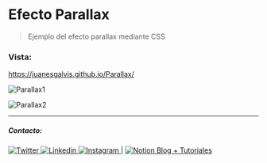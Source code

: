# Efecto Parallax
> Ejemplo del efecto parallax mediante CSS

### Vista:

https://juanesgalvis.github.io/Parallax/

![Parallax1](https://i.ibb.co/k28ZqSD/Parallax1.png)

![Parallax2](https://i.ibb.co/pX1c0NJ/Parallax2.png)

-----------------------------------------------
##### Contacto:

[ ![Twitter](https://img.icons8.com/fluent/48/000000/twitter.png) ](https://twitter.com/JuanEGalvis) [ ![Linkedin](https://img.icons8.com/color/48/000000/linkedin.png) ](https://www.linkedin.com/in/juanegalvis/) [ ![Instagram](https://img.icons8.com/fluent/48/000000/instagram-new.png) ](https://www.instagram.com/juanesgalvisb/) | [ ![Notion](https://static.filehorse.com/icons/office-and-business-tools/notion-icon-32.png "Notion") Blog + Tutoriales](https://www.notion.so/Scope-indefinido-a571a1662f4b4c16affe748f24d6f062 "Blog + Tutoriales")
